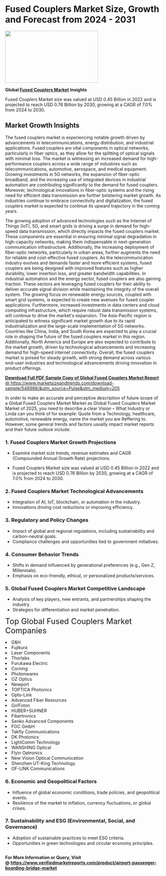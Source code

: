 <H1>Fused Couplers Market Size, Growth and Forecast from 2024 - 2031</H1><img class="aligncenter size-medium wp-image-584254" src="https://thirdeyenews.in/wp-content/uploads/2024/09/Global-Market-Research-300x168.jpeg" alt="" width="300" height="168" /><p><strong>Global&nbsp;<a href="https://www.marketsizeandtrends.com/download-sample/548988/&amp;utm_source=Pulse&amp;utm_medium=205">Fused Couplers Market</a> Insights</strong></p><p>Fused Couplers Market size was valued at USD 0.45 Billion in 2022 and is projected to reach USD 0.76 Billion by 2030, growing at a CAGR of 7.0% from 2024 to 2030.</p><p><h2>Market Growth Insights</h2> <p>The fused couplers market is experiencing notable growth driven by advancements in telecommunications, energy distribution, and industrial applications. Fused couplers are vital components in optical networks, particularly in fiber optics, as they allow for the splitting of optical signals with minimal loss. The market is witnessing an increased demand for high-performance couplers across a wide range of industries such as telecommunications, automotive, aerospace, and medical equipment. Growing investments in 5G networks, the expansion of fiber-optic broadband, and the increasing use of integrated devices in industrial automation are contributing significantly to the demand for fused couplers. Moreover, technological innovations in fiber-optic systems and the rising need for efficient data transmission are further bolstering market growth. As industries continue to embrace connectivity and digitalization, the fused couplers market is expected to continue its upward trajectory in the coming years.</p> <p><a href="#"></a></p> <p>The growing adoption of advanced technologies such as the Internet of Things (IoT), 5G, and smart grids is driving a surge in demand for high-speed data transmission, which directly impacts the fused couplers market. These components are essential in ensuring minimal signal degradation in high-capacity networks, making them indispensable in next-generation communication infrastructure. Additionally, the increasing deployment of fiber-optic networks, particularly in urban areas, further augments the need for reliable and cost-effective fused couplers. As the telecommunication industry evolves and demands faster and more efficient systems, fused couplers are being designed with improved features such as higher durability, lower insertion loss, and greater bandwidth capabilities. In industrial automation and the energy sector, fused couplers are also gaining traction. These sectors are leveraging fused couplers for their ability to deliver accurate signal division while maintaining the integrity of the overall system. The growing focus on renewable energy sources, coupled with smart grid systems, is expected to create new avenues for fused coupler applications. Furthermore, increased investments in data centers and cloud computing infrastructure, which require robust data transmission systems, will continue to drive the market's expansion. The Asia-Pacific region is anticipated to witness significant market growth due to its rapid industrialization and the large-scale implementation of 5G networks. Countries like China, India, and South Korea are expected to play a crucial role in shaping the future of the fused couplers market in this region. Additionally, North America and Europe are also expected to contribute to the market growth, driven by technological advancements and increasing demand for high-speed internet connectivity. Overall, the fused couplers market is poised for steady growth, with strong demand across various end-user industries and technological advancements driving innovation in product offerings.</p> <p><a href="#"></p><p><span class=""><strong>Download Full PDF Sample Copy of Global Fused Couplers Market Report</strong> @ <a href="https://www.marketsizeandtrends.com/download-sample/548988/&amp;utm_source=Pulse&amp;utm_medium=205" target="_blank">https://www.marketsizeandtrends.com/download-sample/548988/&amp;utm_source=Pulse&amp;utm_medium=205</a></span></p><p>In order to make an accurate and perceptive description of future scope of a Global&nbsp;Fused Couplers Market Market as Global&nbsp;Fused Couplers Market Market of 2025, you need to describe a clear Vision &ndash; What Industry or Linda can you think of for example: Quote from a Technology, healthcare, automotive, renewable energy, name the market you are Reffering to. However, some general trends and factors usually impact market reports and their future outlook include:</p><h3>1.&nbsp;<strong>Fused Couplers Market Growth Projections</strong></h3><ul><li>Examine market size trends, revenue estimates and CAGR (Compounded Annual Growth Rate) projections.</li><li><p>Fused Couplers Market size was valued at USD 0.45 Billion in 2022 and is projected to reach USD 0.76 Billion by 2030, growing at a CAGR of 7.0% from 2024 to 2030.</p></li></ul><h3>2.&nbsp;<strong>Fused Couplers Market Technological Advancements</strong></h3><ul><li>Integration of AI, IoT, blockchain, or automation in the industry.</li><li>Innovations driving cost reductions or improving efficiency.</li></ul><h3>3.&nbsp;<strong>Regulatory and Policy Changes</strong></h3><ul><li>Impact of global and regional regulations, including sustainability and carbon-neutral goals.</li><li>Compliance challenges and opportunities tied to government initiatives.</li></ul><h3>4.&nbsp;<strong>Consumer Behavior Trends</strong></h3><ul><li>Shifts in demand influenced by generational preferences (e.g., Gen Z, Millennials).</li><li>Emphasis on eco-friendly, ethical, or personalized products/services.</li></ul><h3>5.&nbsp;<strong>Global Fused Couplers Market Competitive Landscape</strong></h3><ul><li>Analysis of key players, new entrants, and partnerships shaping the industry.</li><li>Strategies for differentiation and market penetration.</li></ul><p data-pm-slice="1 1 []"><span style="color: inherit; font-family: inherit; font-size: 25px;">Top Global Fused Couplers Market Companies</span></p><div class="" data-test-id=""><p><li>G&H</li><li> Fujikura</li><li> Laser Components</li><li> Thorlabs</li><li> Furukawa Electric</li><li> Corning</li><li> Photonwares</li><li> OZ Optics</li><li> Newport</li><li> TOPTICA Photonics</li><li> Opto-Link</li><li> Advanced Fiber Resources</li><li> Go!Foton</li><li> HUBER+SUHNER</li><li> Fibertronics</li><li> Senko Advanced Components</li><li> FOC GmbH</li><li> Takfly Communications</li><li> DK Photonics</li><li> LightComm Technology</li><li> WANSHING Optical</li><li> Flyin Optronics</li><li> New Vision Optical Communication</li><li> Shenzhen UT-King Technology</li><li> OF-LINK Communications</li></p></div><h3>6.&nbsp;<strong>Economic and Geopolitical Factors</strong></h3><ul><li>Influence of global economic conditions, trade policies, and geopolitical events.</li><li>Resilience of the market to inflation, currency fluctuations, or global crises.</li></ul><h3>7.&nbsp;<strong>Sustainability and ESG (Environmental, Social, and Governance)</strong></h3><ul><li>Adoption of sustainable practices to meet ESG criteria.</li><li>Opportunities in green technologies and circular economy principles.</li></ul><h2><strong style="font-size: 14px;">For More Information or Query, Visit @&nbsp;</strong><a style="background-color: #ffffff; font-size: 14px;" href="https://www.marketsizeandtrends.com/report/fused-couplers-market/" target="_blank">https://www.verifiedmarketreports.com/product/airport-passenger-boarding-bridge-market</a></h2>
